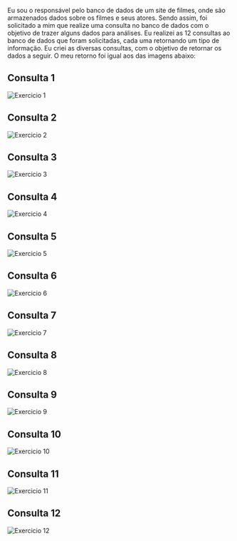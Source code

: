 Eu sou o responsável pelo banco de dados de um site de filmes, onde são armazenados dados sobre os filmes e seus atores. Sendo assim, foi solicitado a mim que realize uma consulta no banco de dados com o objetivo de trazer alguns dados para análises.
Eu realizei as 12 consultas ao banco de dados que foram solicitadas, cada uma retornando um tipo de informação. 
Eu criei as diversas consultas, com o objetivo de retornar os dados a seguir. O meu retorno foi igual aos das imagens abaixo:

## Consulta 1 

![Exercicio 1](Imagens_Desafio/Consulta1.png)



## Consulta 2 

![Exercicio 2](Imagens_Desafio/Consulta2.PNG)



## Consulta 3 

![Exercicio 3](Imagens_Desafio/Consulta3.png)



## Consulta 4 

![Exercicio 4](Imagens_Desafio/Consulta4.png)




## Consulta 5

![Exercicio 5](Imagens_Desafio/Consulta5.png)



## Consulta 6

![Exercicio 6](Imagens_Desafio/Consulta6.png)



## Consulta 7

![Exercicio 7](Imagens_Desafio/Consulta7.png)



## Consulta 8

![Exercicio 8](Imagens_Desafio/Consulta8.png)



## Consulta 9

![Exercicio 9](Imagens_Desafio/Consulta9.png)



## Consulta 10

![Exercicio 10](Imagens_Desafio/Consulta10.png)



## Consulta 11

![Exercicio 11](Imagens_Desafio/Consulta11.png)



## Consulta 12

![Exercicio 12](Imagens_Desafio/Consulta12.png)





